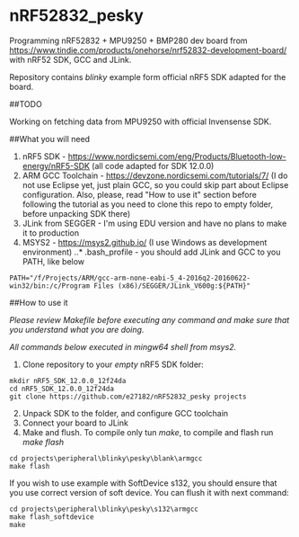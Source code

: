 # nRF52832_pesky
Programming nRF52832 + MPU9250 + BMP280 dev board from https://www.tindie.com/products/onehorse/nrf52832-development-board/ with nRF52 SDK, GCC and JLink.

Repository contains *blinky* example form official nRF5 SDK adapted for the board.

##TODO

Working on fetching data from MPU9250 with official Invensense SDK.

##What you will need

1. nRF5 SDK - https://www.nordicsemi.com/eng/Products/Bluetooth-low-energy/nRF5-SDK (all code adapted for SDK 12.0.0)
2. ARM GCC Toolchain - https://devzone.nordicsemi.com/tutorials/7/ (I do not use Eclipse yet, just plain GCC, so you could skip part about Eclipse configuration. Also, please, read "How to use it" section before following the tutorial as you need to clone this repo to empty folder, before unpacking SDK there)
3. JLink from SEGGER - I'm using EDU version and have no plans to make it to production
4. MSYS2 - https://msys2.github.io/ (I use Windows as development environment)
..* .bash_profile - you should add JLink and GCC to you PATH, like below

```
PATH="/f/Projects/ARM/gcc-arm-none-eabi-5_4-2016q2-20160622-win32/bin:/c/Program Files (x86)/SEGGER/JLink_V600g:${PATH}"
```

##How to use it

*Please review Makefile before executing any command and make sure that you understand what you are doing.*

*All commands below executed in mingw64 shell from msys2.*

1. Clone repository to your *empty* nRF5 SDK folder:

```
mkdir nRF5_SDK_12.0.0_12f24da
cd nRF5_SDK_12.0.0_12f24da
git clone https://github.com/e27182/nRF52832_pesky projects
```

2. Unpack SDK to the folder, and configure GCC toolchain
3. Connect your board to JLink
4. Make and flush. To compile only tun *make*, to compile and flash run *make flash*

```
cd projects\peripheral\blinky\pesky\blank\armgcc
make flash
```

If you wish to use example with SoftDevice s132, you should ensure that you use correct version of soft device. You can flush it with next command:

```
cd projects\peripheral\blinky\pesky\s132\armgcc
make flash_softdevice
make
```
